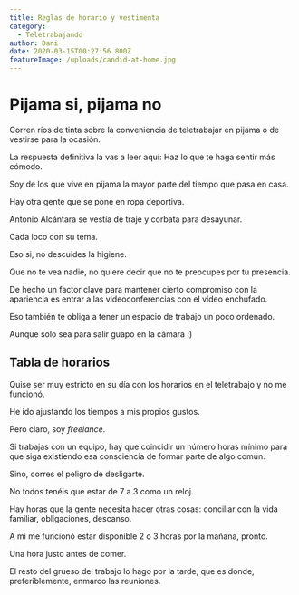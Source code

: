 ```yaml
---
title: Reglas de horario y vestimenta
category:
  - Teletrabajando
author: Dani
date: 2020-03-15T00:27:56.800Z
featureImage: /uploads/candid-at-home.jpg
---
```


# Pijama si, pijama no

Corren ríos de tinta sobre la conveniencia de teletrabajar en pijama o de vestirse para la ocasión.

La respuesta definitiva la vas a leer aquí: Haz lo que te haga sentir más cómodo.



Soy de los que vive en pijama la mayor parte del tiempo que pasa en casa.

Hay otra gente que se pone en ropa deportiva.

Antonio Alcántara se vestía de traje y corbata para desayunar.



Cada loco con su tema.

Eso si, no descuides la higiene.

Que no te vea nadie, no quiere decir que no te preocupes por tu presencia.

De hecho un factor clave para mantener cierto compromiso con la apariencia es entrar a las videoconferencias con el vídeo enchufado.

Eso también te obliga a tener un espacio de trabajo un poco ordenado.



Aunque solo sea para salir guapo en la cámara :)



## Tabla de horarios

Quise ser muy estricto en su día con los horarios en el teletrabajo y no me funcionó.

He ido ajustando los tiempos a mis propios gustos.

Pero claro, soy *freelance*.



Si trabajas con un equipo, hay que coincidir un número horas mínimo para que siga existiendo esa consciencia de formar parte de algo común.

Sino, corres el peligro de desligarte.



No todos tenéis que estar de 7 a 3 como un reloj.

Hay horas que la gente necesita hacer otras cosas: conciliar con la vida familiar, obligaciones, descanso.



A mi me funcionó estar disponible 2 o 3 horas por la mañana, pronto. 

Una hora justo antes de comer.

El resto del grueso del trabajo lo hago por la tarde, que es donde, preferiblemente, enmarco las reuniones.







